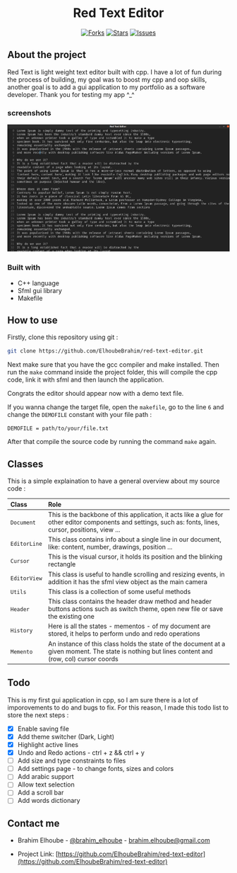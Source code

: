 <center>

# Red Text Editor

[![Forks](https://img.shields.io/github/forks/ElhoubeBrahim/red-text-editor)](https://github.com/ElhoubeBrahim/red_text_editor/network)
[![Stars](https://img.shields.io/github/stars/ElhoubeBrahim/red-text-editor)](https://github.com/ElhoubeBrahim/red_text_editor/stargazers)
[![Issues](https://img.shields.io/github/issues/ElhoubeBrahim/red-text-editor)](https://github.com/ElhoubeBrahim/red_text_editor/issues)
</center>

## About the project

Red Text is light weight text editor built with cpp. I have a lot of fun during the process of building, my goal was to boost my cpp and oop skills, another goal is to add a gui application to my portfolio as a software developer. Thank you for testing my app ^_^

### screenshots

![Screenshot](/assets/images/screenshot.png)

### Built with

- C++ language
- Sfml gui library
- Makefile

## How to use

Firstly, clone this repository using git :
```bash
git clone https://github.com/ElhoubeBrahim/red-text-editor.git
```
Next make sure that you have the gcc compiler and make installed. Then run the `make` command inside the project folder, this will compile the cpp code, link it with sfml and then launch the application.

Congrats the editor should appear now with a demo text file.

If you wanna change the target file, open the `makefile`, go to the line `6` and change the `DEMOFILE` constant with your file path :

```
DEMOFILE = path/to/your/file.txt
```

After that compile the source code by running the command `make` again.

## Classes

This is a simple explaination to have a general overview about my source code :

| Class          | Role    |
|:---------------|:--------|
| `Document`     | This is the backbone of this application, it acts like a glue for other editor components and settings, such as: fonts, lines, cursor, positions, view ... |
| `EditorLine`   | This class contains info about a single line in our document, like: content, number, drawings, position ... |
| `Cursor`       | This is the visual cursor, it holds its position and the blinking rectangle |
| `EditorView`   | This class is useful to handle scrolling and resizing events, in addition it has the sfml view object as the main camera |
| `Utils`        | This class is a collection of some useful methods |
| `Header`       | This class contains the header draw method and header buttons actions such as switch theme, open new file or save the existing one |
| `History`      | Here is all the states - mementos - of my document are stored, it helps to perform undo and redo operations  |
| `Memento`      | An instance of this class holds the state of the document at a given moment. The state is nothing but lines content and (row, col) cursor coords |

## Todo

This is my first gui application in cpp, so I am sure there is a lot of imporovements to do and bugs to fix. For this reason, I made this todo list to store the next steps :

- [x] Enable saving file
- [x] Add theme switcher (Dark, Light)
- [x] Highlight active lines
- [x] Undo and Redo actions - ctrl + z && ctrl + y
- [ ] Add size and type constraints to files
- [ ] Add settings page - to change fonts, sizes and colors
- [ ] Add arabic support
- [ ] Allow text selection
- [ ] Add a scroll bar
- [ ] Add words dictionary

## Contact me

- Brahim Elhoube - [@brahim_elhoube](https://twitter.com/brahim_elhoube) - brahim.elhoube@gmail.com

- Project Link: [https://github.com/ElhoubeBrahim/red-text-editor](https://github.com/ElhoubeBrahim/red-text-editor)
